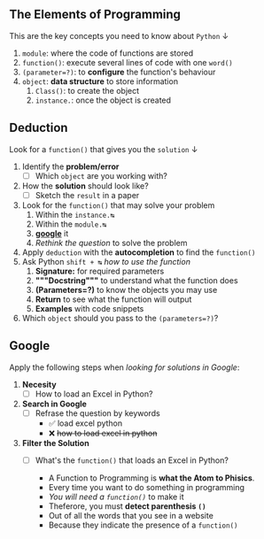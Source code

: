 ## The Elements of Programming

This are the key concepts you need to know about `Python` ↓

1. `module`: where the code of functions are stored
2. `function()`: execute several lines of code with one `word()`
3. `(parameter=?)`: to **configure** the function's behaviour
4. `object`: **data structure** to store information
    1. `Class()`: to create the object
    2. `instance.`: once the object is created

## Deduction

Look for a `function()` that gives you the `solution` ↓

1. Identify the **problem/error**
   - [ ] Which `object` are you working with?
2. How the **solution** should look like?
   - [ ] Sketch the `result` in a paper
3. Look for the `function()` that may solve your problem
    1. Within the `instance.↹`
    2. Within the `module.↹`
    3. [**google**](#google) it
    4. *Rethink the question* to solve the problem
4. Apply `deduction` with the **autocompletion** to find the `function()`
5. Ask Python `shift + ↹` *how to use the function*
    1. **Signature:** for required parameters
    2. **"""Docstring"""** to understand what the function does
    3. **(Parameters=?)** to know the objects you may use
    4. **Return** to see what the function will output
    5. **Examples** with code snippets
6. Which `object` should you pass to the `(parameters=?)`?

## Google

Apply the following steps when *looking for solutions in Google*:

1. **Necesity**
    - [ ] How to load an Excel in Python?

2. **Search in Google**
    - [ ] Refrase the question by keywords
        - ✅ load excel python
        - ❌ ~~how to load excel in python~~

3. **Filter the Solution**
    - [ ] What's the `function()` that loads an Excel in Python?
    
        - A Function to Programming is **what the Atom to Phisics**.
        - Every time you want to do something in programming
        - *You will need a `function()`* to make it
        - Theferore, you must **detect parenthesis `()`**
        - Out of all the words that you see in a website
        - Because they indicate the presence of a `function()`
